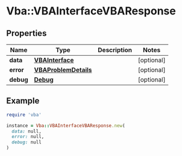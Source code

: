# Vba::VBAInterfaceVBAResponse

## Properties

| Name | Type | Description | Notes |
| ---- | ---- | ----------- | ----- |
| **data** | [**VBAInterface**](VBAInterface.md) |  | [optional] |
| **error** | [**VBAProblemDetails**](VBAProblemDetails.md) |  | [optional] |
| **debug** | [**Debug**](Debug.md) |  | [optional] |

## Example

```ruby
require 'vba'

instance = Vba::VBAInterfaceVBAResponse.new(
  data: null,
  error: null,
  debug: null
)
```

